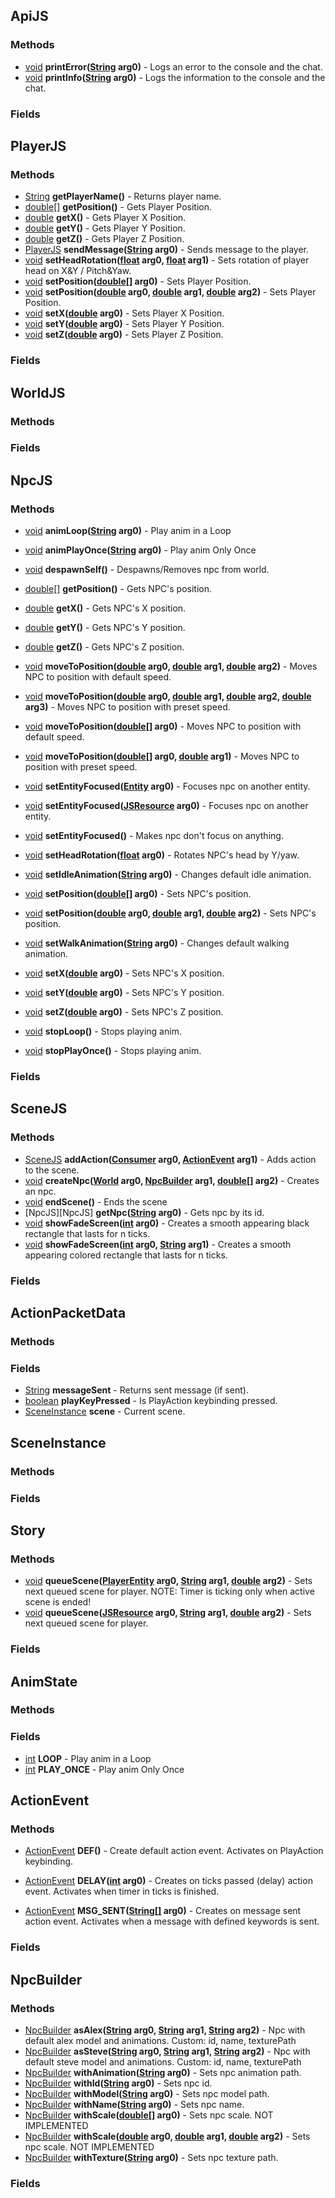 ## ApiJS  
### Methods  
* [void][void] **printError([String][String] arg0)** - Logs an error to the console and the chat.        
* [void][void] **printInfo([String][String] arg0)** - Logs the information to the console and the chat.  
### Fields
## PlayerJS
### Methods
* [String][String] **getPlayerName()** - Returns player name.
* [double[]][double] **getPosition()** - Gets Player Position.
* [double][double] **getX()** - Gets Player X Position.
* [double][double] **getY()** - Gets Player Y Position.
* [double][double] **getZ()** - Gets Player Z Position.
* [PlayerJS][PlayerJS] **sendMessage([String][String] arg0)** - Sends message to the player.
* [void][void] **setHeadRotation([float][float] arg0, [float][float] arg1)** - Sets rotation of player head on X&Y / Pitch&Yaw.
* [void][void] **setPosition([double[]][double] arg0)** - Sets Player Position.
* [void][void] **setPosition([double][double] arg0, [double][double] arg1, [double][double] arg2)** - Sets Player Position.
* [void][void] **setX([double][double] arg0)** - Sets Player X Position.
* [void][void] **setY([double][double] arg0)** - Sets Player Y Position.
* [void][void] **setZ([double][double] arg0)** - Sets Player Z Position.
### Fields
## WorldJS
### Methods
### Fields
## NpcJS
### Methods
* [void][void] **animLoop([String][String] arg0)** - Play anim in a Loop
* [void][void] **animPlayOnce([String][String] arg0)** - Play anim Only Once
* [void][void] **despawnSelf()** - Despawns/Removes npc from world.
* [double[]][double] **getPosition()** - Gets NPC's position.
* [double][double] **getX()** - Gets NPC's X position.
* [double][double] **getY()** - Gets NPC's Y position.
* [double][double] **getZ()** - Gets NPC's Z position.
* [void][void] **moveToPosition([double][double] arg0, [double][double] arg1, [double][double] arg2)** - Moves NPC to position with default speed. 

* [void][void] **moveToPosition([double][double] arg0, [double][double] arg1, [double][double] arg2, [double][double] arg3)** - Moves NPC to position with preset speed.
* [void][void] **moveToPosition([double[]][double] arg0)** - Moves NPC to position with default speed.
* [void][void] **moveToPosition([double[]][double] arg0, [double][double] arg1)** - Moves NPC to position with preset speed.
* [void][void] **setEntityFocused([Entity][Entity] arg0)** - Focuses npc on another entity.
* [void][void] **setEntityFocused([JSResource][JSResource] arg0)** - Focuses npc on another entity.
* [void][void] **setEntityFocused()** - Makes npc don't focus on anything.
* [void][void] **setHeadRotation([float][float] arg0)** - Rotates NPC's head by Y/yaw.
* [void][void] **setIdleAnimation([String][String] arg0)** - Changes default idle animation.
* [void][void] **setPosition([double[]][double] arg0)** - Sets NPC's position.
* [void][void] **setPosition([double][double] arg0, [double][double] arg1, [double][double] arg2)** - Sets NPC's position.
* [void][void] **setWalkAnimation([String][String] arg0)** - Changes default walking animation.
* [void][void] **setX([double][double] arg0)** - Sets NPC's X position.
* [void][void] **setY([double][double] arg0)** - Sets NPC's Y position.
* [void][void] **setZ([double][double] arg0)** - Sets NPC's Z position.
* [void][void] **stopLoop()** - Stops playing anim.
* [void][void] **stopPlayOnce()** - Stops playing anim.
### Fields
## SceneJS
### Methods
* [SceneJS][SceneJS] **addAction([Consumer][Consumer] arg0, [ActionEvent][ActionEvent] arg1)** - Adds action to the scene.
* [void][void] **createNpc([World][World] arg0, [NpcBuilder][NpcBuilder] arg1, [double[]][double] arg2)** - Creates an npc.
* [void][void] **endScene()** - Ends the scene
* [NpcJS][NpcJS] **getNpc([String][String] arg0)** - Gets npc by its id.
* [void][void] **showFadeScreen([int][int] arg0)** - Creates a smooth appearing black rectangle that lasts for n ticks.
* [void][void] **showFadeScreen([int][int] arg0, [String][String] arg1)** - Creates a smooth appearing colored rectangle that lasts for n ticks.   
### Fields
## ActionPacketData
### Methods
### Fields
* [String][String] **messageSent** - Returns sent message (if sent).
* [boolean][boolean] **playKeyPressed** - Is PlayAction keybinding pressed.
* [SceneInstance][SceneInstance] **scene** - Current scene.
## SceneInstance
### Methods
### Fields
## Story
### Methods
* [void][void] **queueScene([PlayerEntity][PlayerEntity] arg0, [String][String] arg1, [double][double] arg2)** - Sets next queued scene for player. NOTE: Timer is ticking only when active scene is ended!
* [void][void] **queueScene([JSResource][JSResource] arg0, [String][String] arg1, [double][double] arg2)** - Sets next queued scene for player.    
### Fields
## AnimState
### Methods
### Fields
* [int][int] **LOOP** - Play anim in a Loop
* [int][int] **PLAY_ONCE** - Play anim Only Once
## ActionEvent
### Methods
* [ActionEvent][ActionEvent] **DEF()** - Create default action event. Activates on PlayAction keybinding.
* [ActionEvent][ActionEvent] **DELAY([int][int] arg0)** - Creates on ticks passed (delay) action event. Activates when timer in ticks is finished. 

* [ActionEvent][ActionEvent] **MSG_SENT([String[]][String] arg0)** - Creates on message sent action event. Activates when a message with defined keywords is sent.
### Fields
## NpcBuilder
### Methods
* [NpcBuilder][NpcBuilder] **asAlex([String][String] arg0, [String][String] arg1, [String][String] arg2)** - Npc with default alex model and animations. Custom: id, name, texturePath
* [NpcBuilder][NpcBuilder] **asSteve([String][String] arg0, [String][String] arg1, [String][String] arg2)** - Npc with default steve model and animations. Custom: id, name, texturePath
* [NpcBuilder][NpcBuilder] **withAnimation([String][String] arg0)** - Sets npc animation path.
* [NpcBuilder][NpcBuilder] **withId([String][String] arg0)** - Sets npc id.
* [NpcBuilder][NpcBuilder] **withModel([String][String] arg0)** - Sets npc model path.
* [NpcBuilder][NpcBuilder] **withName([String][String] arg0)** - Sets npc name.
* [NpcBuilder][NpcBuilder] **withScale([double[]][double] arg0)** - Sets npc scale. NOT IMPLEMENTED
* [NpcBuilder][NpcBuilder] **withScale([double][double] arg0, [double][double] arg1, [double][double] arg2)** - Sets npc scale. NOT IMPLEMENTED    
* [NpcBuilder][NpcBuilder] **withTexture([String][String] arg0)** - Sets npc texture path.
### Fields

[void]: https://docs.oracle.com/javase/8/docs/api/java/lang/Void.html
[int]: https://docs.oracle.com/javase/8/docs/api/java/lang/Integer.html
[String]: https://docs.oracle.com/javase/8/docs/api/java/lang/String.html
[Object]: https://docs.oracle.com/en/java/javase/17/docs/api/java.base/java/lang/Object.html
[File]: https://docs.oracle.com/javase/8/docs/api/java/io/File.html
[ServerPlayerEntity]: https://nekoyue.github.io/ForgeJavaDocs-NG/javadoc/1.15.2/net/minecraft/entity/player/ServerPlayerEntity.html
[PlayerEntity]: https://nekoyue.github.io/ForgeJavaDocs-NG/javadoc/1.15.2/net/minecraft/entity/player/PlayerEntity.html
[double]: https://docs.oracle.com/javase/8/docs/api/java/lang/Double.html
[float]: https://docs.oracle.com/javase/8/docs/api/java/lang/Float.html
[boolean]: https://docs.oracle.com/javase/8/docs/api/java/lang/Boolean.html
[List]: https://docs.oracle.com/javase/8/docs/api/java/util/List.html
[BlockPos]: https://nekoyue.github.io/ForgeJavaDocs-NG/javadoc/1.16.5/net/minecraft/util/math/BlockPos.html
[Item]: https://nekoyue.github.io/ForgeJavaDocs-NG/javadoc/1.16.5/net/minecraft/item/Item.html
[Block]: https://nekoyue.github.io/ForgeJavaDocs-NG/javadoc/1.16.5/net/minecraft/block/Block.html
[ItemStack]: https://nekoyue.github.io/ForgeJavaDocs-NG/javadoc/1.16.5/net/minecraft/item/ItemStack.html
[BlockState]: https://nekoyue.github.io/ForgeJavaDocs-NG/javadoc/1.16.5/net/minecraft/block/BlockState.html
[World]: https://nekoyue.github.io/ForgeJavaDocs-NG/javadoc/1.16.5/net/minecraft/world/World.html
[ServerWorld]: https://nekoyue.github.io/ForgeJavaDocs-NG/javadoc/1.16.5/net/minecraft/world/server/ServerWorld.html
[Minecraft]: https://nekoyue.github.io/ForgeJavaDocs-NG/javadoc/1.16.5/net/minecraft/client/Minecraft.html
[MinecraftServer]: https://nekoyue.github.io/ForgeJavaDocs-NG/javadoc/1.16.5/net/minecraft/server/MinecraftServer.html
[Entity]: https://nekoyue.github.io/ForgeJavaDocs-NG/javadoc/1.16.5/net/minecraft/entity/Entity.html
[JSResource]: Classes#JSResource
[SceneJS]: Classes#SceneJS
[SceneInstance]: Classes#SceneInstance
[ActionEvent]: Classes#ActionEvent
[Story]: Classes#Story
[ApiJS]: Classes#ApiJS
[PlayerJS]: Classes#PlayerJS
[ApiJS]: Classes#ApiJS
[Consumer]: https://docs.oracle.com/javase/8/docs/api/java/util/function/Consumer.html
[NpcBuilder]: Classes#NpcBuilder